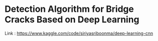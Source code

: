 # Detection Algorithm for Bridge Cracks Based on Deep Learning
Link : https://www.kaggle.com/code/siriyasriboonma/deep-learning-cnn
